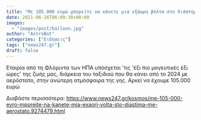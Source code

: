 ```yaml
---
title: "Mε 105.000 ευρώ μπορείτε να κάνετε μια εξάωρη βόλτα στο διάστημα με αερόστατο"
date: 2021-06-26T06:09:38+00:00
images:
  - "images/post/balloon.jpg"
author: "AstroBot"
categories: ["Ειδήσεις"]
tags: ["news247.gr"]
draft: false
---
```


Eταιρία από τη Φλόριντα των ΗΠΑ υπόσχεται 'τις 'έξι πιο μαγευτικές έξι ώρες' της ζωής μας, διάρκεια του ταξιδιού που θα κάνει από το 2024 με αερόστατο, στην ανώτερη ατμόσφαιρα της γης. Αρκεί να έχουμε 105.000 ευρώ

Διαβάστε περισσότερα: https://www.news247.gr/kosmos/me-105-000-eyro-mporeite-na-kanete-mia-exaori-volta-sto-diastima-me-aerostato.9274479.html
